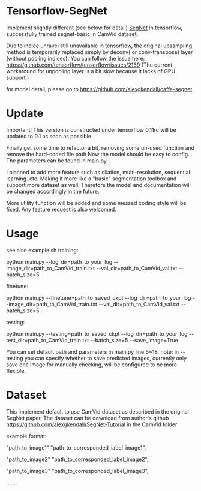 # Tensorflow-SegNet
Implement slightly different (see below for detail) [SegNet](http://arxiv.org/abs/1511.00561) in tensorflow,
successfully trained segnet-basic in CamVid dataset.

Due to indice unravel still unavailable in tensorflow, the original upsampling
method is temporarily replaced simply by deconv( or conv-transpose) layer (without pooling indices).
You can follow the issue here: https://github.com/tensorflow/tensorflow/issues/2169
(The current workaround for unpooling layer is a bit slow because it lacks of GPU support.)


for model detail, please go to https://github.com/alexgkendall/caffe-segnet

# Update
Important! This version is constructed under tensorflow 0.11rc
will be updated to 0.1 as soon as possible.

Finally get some time to refactor a bit, removing some un-used function and
remove the hard-coded file path Now the model should be easy to config.
The parameters can be found in main.py.

I planned to add more feature such as dilation, multi-resolution, sequential learning..etc.
Making it more like a "basic" segmentation toolbox and support more dataset as well.
Therefore the model and documentation will be changed accordingly in the future.

More utility function will be added and some messed coding style will be fixed.
Any feature request is also welcomed.

# Usage
see also example.sh
training:

  python main.py --log_dir=path_to_your_log --image_dir=path_to_CamVid_train.txt --val_dir=path_to_CamVid_val.txt --batch_size=5

finetune:

  python main.py --finetune=path_to_saved_ckpt --log_dir=path_to_your_log --image_dir=path_to_CamVid_train.txt --val_dir=path_to_CamVid_val.txt --batch_size=5

testing:

  python main.py --testing=path_to_saved_ckpt --log_dir=path_to_your_log --test_dir=path_to_CamVid_train.txt --batch_size=5 --save_image=True

You can set default path and parameters in main.py line 6~18.
note: in --testing you can specify whether to save predicted images, currently only save one image
for manually checking, will be configured to be more flexible.

# Dataset
This Implement default to use CamVid dataset as described in the original SegNet paper,
The dataset can be download from author's github https://github.com/alexgkendall/SegNet-Tutorial in the CamVid folder

example format:

"path_to_image1" "path_to_corresponded_label_image1",

"path_to_image2" "path_to_corresponded_label_image2",

"path_to_image3" "path_to_corresponded_label_image3",

.......
